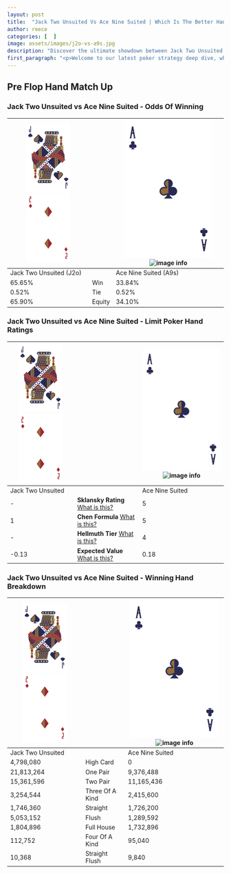 ```yaml
---
layout: post
title:  "Jack Two Unsuited Vs Ace Nine Suited | Which Is The Better Hand In Poker? A Complete Guide"
author: reece
categories: [  ]
image: assets/images/j2o-vs-a9s.jpg
description: "Discover the ultimate showdown between Jack Two Unsuited and Ace Nine Suited in poker! Uncover the odds, strategies, and scenarios where one hand triumphs over the other. Get ready to up your poker game with this thrilling analysis."
first_paragraph: "<p>Welcome to our latest poker strategy deep dive, where we're pitting two distinct hands against each other in a high-stakes showdown: Jack Two Unsuited vs Ace Nine Suited.</p><p>In the dynamic world of poker, every decision counts, and knowing which hand holds the upper hand is key to your success at the table.</p><p>In this article, we'll dissect these two hands, explore the scenarios where one dominates the other, and equip you with the knowledge to make strategic choices that can tip the odds in your favor.</p><p>Get ready to unravel the intriguing dynamics of these poker hands and elevate your game to new heights.</p>"
---
```




[comment]: # (sp0)

## Pre Flop Hand Match Up

<div class="table hand-ratings" markdown="1"> 



### Jack Two Unsuited vs Ace Nine Suited - Odds Of Winning


    
| ![image info](assets/images/hand1/J.png) ![image info](assets/images/hand1/2o.png) |  | ![image info](assets/images/hand2/A.png) ![image info](assets/images/hand2/9s.png) |
| -------- | -------- | -------- |
| Jack Two Unsuited (J2o) |  | Ace Nine Suited (A9s) |
| 65.65% | Win | 33.84% |
| 0.52% | Tie | 0.52% |
| 65.90% | Equity | 34.10% |




[comment]: # (sp1)



### Jack Two Unsuited vs Ace Nine Suited - Limit Poker Hand Ratings


    
| ![image info](assets/images/hand1/J.png) ![image info](assets/images/hand1/2o.png) |  | ![image info](assets/images/hand2/A.png) ![image info](assets/images/hand2/9s.png) |
| -------- | -------- | -------- |
| Jack Two Unsuited |  | Ace Nine Suited |
| - | **Sklansky Rating** [What is this?](/sklansky-rating-explained) | 5 |
| 1 | **Chen Formula** [What is this?](/chen-formula-explained) | 5 |
| - | **Hellmuth Tier** [What is this?](/Hellmuth-tier-explained) | 4 |
| -0.13 | **Expected Value** [What is this?](/expected-value-explained) | 0.18 |




[comment]: # (sp2)



### Jack Two Unsuited vs Ace Nine Suited - Winning Hand Breakdown


    
| ![image info](assets/images/hand1/J.png) ![image info](assets/images/hand1/2o.png) |  | ![image info](assets/images/hand2/A.png) ![image info](assets/images/hand2/9s.png) |
| -------- | -------- | -------- |
| Jack Two Unsuited |  | Ace Nine Suited |
| 4,798,080 | High Card | 0 |
| 21,813,264 | One Pair | 9,376,488 |
| 15,361,596 | Two Pair | 11,165,436 |
| 3,254,544 | Three Of A Kind | 2,415,600 |
| 1,746,360 | Straight | 1,726,200 |
| 5,053,152 | Flush | 1,289,592 |
| 1,804,896 | Full House | 1,732,896 |
| 112,752 | Four Of A Kind | 95,040 |
| 10,368 | Straight Flush | 9,840 |




[comment]: # (sp3)



</div>

[comment]: # (sp4)



[comment]: # (sp5)

